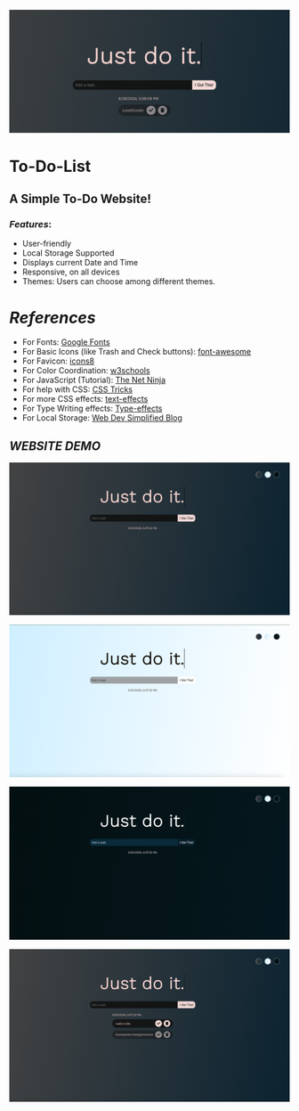 ![GitHub Cards Preview](https://github.com/omargeo/ToDoList/blob/main/Art/Cover.png)
# To-Do-List

## A Simple To-Do Website!


### *Features*:

* User-friendly
* Local Storage Supported
* Displays current Date and Time
* Responsive, on all devices
* Themes: Users can choose among different themes.

# *References*

* For Fonts: [Google Fonts](https://fonts.googleapis.com/css2?family=Work+Sans:wght@300&display=swap)
* For Basic Icons (like Trash and Check buttons): [font-awesome](https://fontawesome.com)
* For Favicon: [icons8](https://icons8.com/icons/)
* For Color Coordination: [w3schools](https://www.w3schools.com/colors/colors_mixer.asp?colorbottom=000000&colortop=FFFFFF)
* For JavaScript (Tutorial): [The Net Ninja](https://www.youtube.com/playlist?list=PL4cUxeGkcC9i9Ae2D9Ee1RvylH38dKuET)
* For help with CSS: [CSS Tricks](https://css-tricks.com/)
* For more CSS effects: [text-effects](https://speckyboy.com/underline-text-effects-css/)
* For Type Writing effects: [Type-effects](https://usefulangle.com/post/85/css-typewriter-animation)
* For Local Storage: [Web Dev Simplified Blog](https://blog.webdevsimplified.com/2020-08/cookies-localStorage-sessionStorage/)

## *WEBSITE DEMO*

![Screenshot (771)](https://github.com/omargeo/ToDoList/blob/main/Art/TodoList%20visual%201.png)

![Screenshot (772)](https://github.com/omargeo/ToDoList/blob/main/Art/TodoList%20visual%202.png)

![Screenshot (773)](https://github.com/omargeo/ToDoList/blob/main/Art/TodoList%20visual%203.png)

![Screenshot (774)](https://github.com/omargeo/ToDoList/blob/main/Art/TodoList%20visual%204.png)


